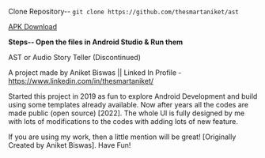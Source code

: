 
Clone Repository--
`git clone https://github.com/thesmartaniket/ast`

[APK Download](https://audio-story-teller.en.uptodown.com/android)


**Steps--
Open the files in Android Studio & Run them**






AST or Audio Story Teller (Discontinued)

A project made by Aniket Biswas
|| Linked In Profile - https://www.linkedin.com/in/thesmartaniket/

Started this project in 2019 as fun to explore Android Development and build using some templates already available.
Now after years all the codes are made public (open source) [2022].
The whole UI is fully designed by me with lots of modifications to the codes with adding lots of new feature.


If you are using my work, then a little mention will be great! [Originally Created by Aniket Biswas].
Have Fun!
